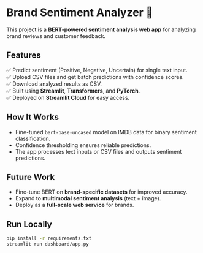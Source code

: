 # Brand Sentiment Analyzer 🚀

This project is a **BERT-powered sentiment analysis web app** for analyzing brand reviews and customer feedback.

## Features
✅ Predict sentiment (Positive, Negative, Uncertain) for single text input.  
✅ Upload CSV files and get batch predictions with confidence scores.  
✅ Download analyzed results as CSV.  
✅ Built using **Streamlit**, **Transformers**, and **PyTorch**.  
✅ Deployed on **Streamlit Cloud** for easy access.

## How It Works
- Fine-tuned `bert-base-uncased` model on IMDB data for binary sentiment classification.
- Confidence thresholding ensures reliable predictions.
- The app processes text inputs or CSV files and outputs sentiment predictions.

## Future Work
- Fine-tune BERT on **brand-specific datasets** for improved accuracy.
- Expand to **multimodal sentiment analysis** (text + image).
- Deploy as a **full-scale web service** for brands.

## Run Locally
```bash
pip install -r requirements.txt
streamlit run dashboard/app.py
